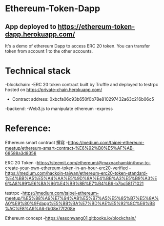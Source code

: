 # Ethereum-Token-Dapp

## App deployed to https://ethereum-token-dapp.herokuapp.com/

It's a demo of ethereum Dapp to access ERC 20 token.
You can transfer token from account 1 to the other accounts.


# Technical stack

-blockchain:
  -ERC 20 token contract built by Truffle and deployed to testrpc hosted on https://private-chain.herokuapp.com/
  - Contract address: 0xbcfa06c93b650f0b78e810297432a63c216b06c5
  
-backend:
  -Web3.js to manipulate ethereum
  -express


# Reference:
  Ethereum smart contract 撰寫
    -https://medium.com/taipei-ethereum-meetup/ethereum-smart-contract-%E6%92%B0%E5%AF%AB-68588a3d8358
  
  ERC 20 Token
    -https://steemit.com/ethereum/@maxnachamkin/how-to-create-your-own-ethereum-token-in-an-hour-erc20-verified
    -https://medium.com/hackoin-taiwan/ethereum-erc20-token-standard-%E4%BB%A5%E5%A4%AA%E5%9D%8A%E4%BB%A3%E5%B9%A3%E6%A8%99%E6%BA%96%E4%BB%8B%E7%B4%B9-b7bc58171021
    
  testrpc
    -https://medium.com/taipei-ethereum-meetup/%E5%88%A9%E7%94%A8%E5%B7%A5%E5%85%B7%E5%8A%A0%E9%80%9Fdapp%E5%BB%BA%E7%BD%AE%E5%92%8C%E6%B8%AC%E8%A9%A6-fb08e77f208e
  
  Ethereum concept
    -https://easonwang01.gitbooks.io/blockchain/

